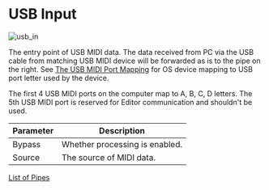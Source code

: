 # USB Input

![usb_in](https://blokas.io/images/midihub/pipes/usb_in.svg)

The entry point of USB MIDI data. The data received from PC via the USB cable from matching USB MIDI device will be forwarded as is to the pipe on the right. <span class="blokas-web-hide">See [The USB MIDI Port Mapping](the_usb_midi_port_mapping.md) for OS device mapping to USB port letter used by the device.</span>

The first 4 USB MIDI ports on the computer map to A, B, C, D letters. The 5th USB MIDI port is reserved for Editor communication and shouldn't be used.

| Parameter | Description                    |
| --------- | ------------------------------ |
| Bypass    | Whether processing is enabled. |
| Source    | The source of MIDI data.       |

<span class="blokas-web-hide">

[List of Pipes](index.md#the-list-of-pipes)

</span>